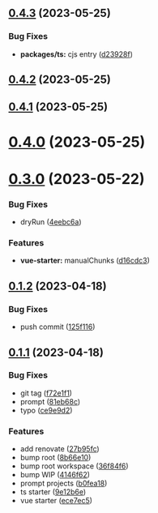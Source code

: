 ## [0.4.3](https://github.com/zoeyzhao19/starter/compare/v0.4.2...v0.4.3) (2023-05-25)


### Bug Fixes

* **packages/ts:** cjs entry ([d23928f](https://github.com/zoeyzhao19/starter/commit/d23928fbaa85a5077640c79ce2c5c6bb76d5c052))



## [0.4.2](https://github.com/zoeyzhao19/starter/compare/v0.4.1...v0.4.2) (2023-05-25)



## [0.4.1](https://github.com/zoeyzhao19/starter/compare/v0.4.0...v0.4.1) (2023-05-25)



# [0.4.0](https://github.com/zoeyzhao19/starter/compare/v0.3.0...v0.4.0) (2023-05-25)



# [0.3.0](https://github.com/zoeyzhao19/starter/compare/v0.1.2...v0.3.0) (2023-05-22)


### Bug Fixes

* dryRun ([4eebc6a](https://github.com/zoeyzhao19/starter/commit/4eebc6ae3bfbab076f6c6a8badfd2f16bcb9468f))


### Features

* **vue-starter:** manualChunks ([d16cdc3](https://github.com/zoeyzhao19/starter/commit/d16cdc3a92870a26f5518b96b66f3d0497e6f80c))



## [0.1.2](https://github.com/zoeyzhao19/starter/compare/v0.1.1...v0.1.2) (2023-04-18)


### Bug Fixes

* push commit ([125f116](https://github.com/zoeyzhao19/starter/commit/125f11664f9e83490a193bad031f4a00743332e1))



## [0.1.1](https://github.com/zoeyzhao19/starter/compare/ece7ec5dcf1bf8df23ee029d53321ffef44f9fa7...v0.1.1) (2023-04-18)


### Bug Fixes

* git tag ([f72e1f1](https://github.com/zoeyzhao19/starter/commit/f72e1f121c5b749189313bb3e1babcff84d9d895))
* prompt ([81eb68c](https://github.com/zoeyzhao19/starter/commit/81eb68c1936553984d829b39f06e5a86dfabacb6))
* typo ([ce9e9d2](https://github.com/zoeyzhao19/starter/commit/ce9e9d2f627bff425355e0bd24caaff488ac5460))


### Features

* add renovate ([27b95fc](https://github.com/zoeyzhao19/starter/commit/27b95fc58ccd3e231570dfbc7a3c11663063a34c))
* bump root ([8b66e10](https://github.com/zoeyzhao19/starter/commit/8b66e10b95b6a7a42f54117790de3a05fdd54698))
* bump root workspace ([36f84f6](https://github.com/zoeyzhao19/starter/commit/36f84f6f15928b0c1721c135b9cea72cf3fa90c2))
* bump WIP ([4146f62](https://github.com/zoeyzhao19/starter/commit/4146f6277dd8f763933982232e98707670d9aded))
* prompt projects ([b0fea18](https://github.com/zoeyzhao19/starter/commit/b0fea18057fafa549c6fc11bf63822f86dc52bc5))
* ts starter ([9e12b6e](https://github.com/zoeyzhao19/starter/commit/9e12b6ee3357b64bd6e41654d34c76647b24f458))
* vue starter ([ece7ec5](https://github.com/zoeyzhao19/starter/commit/ece7ec5dcf1bf8df23ee029d53321ffef44f9fa7))




